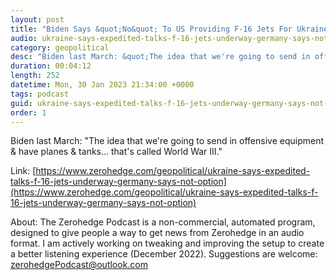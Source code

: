 ```yaml
---
layout: post
title: "Biden Says &quot;No&quot; To US Providing F-16 Jets For Ukraine (..For Now)"
audio: ukraine-says-expedited-talks-f-16-jets-underway-germany-says-not-option-1
category: geopolitical
desc: "Biden last March: &quot;The idea that we're going to send in offensive equipment &amp; have planes &amp; tanks... that's called World War III.&quot;"
duration: 00:04:12
length: 252
datetime: Mon, 30 Jan 2023 21:34:00 +0000
tags: podcast
guid: ukraine-says-expedited-talks-f-16-jets-underway-germany-says-not-option-0
order: 1
---
```

Biden last March: &quot;The idea that we're going to send in offensive equipment &amp; have planes &amp; tanks... that's called World War III.&quot;

Link: [https://www.zerohedge.com/geopolitical/ukraine-says-expedited-talks-f-16-jets-underway-germany-says-not-option](https://www.zerohedge.com/geopolitical/ukraine-says-expedited-talks-f-16-jets-underway-germany-says-not-option)

About: The Zerohedge Podcast is a non-commercial, automated program, designed to give people a way to get news from Zerohedge in an audio format.  I am actively working on tweaking and improving the setup to create a better listening experience (December 2022).  Suggestions are welcome: [zerohedgePodcast@outlook.com](mailto:zerohedgePodcast@outlook.com)